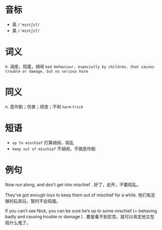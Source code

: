 # 音标

- 英 `/'mɪstʃɪf/`
- 美 `/'mɪstʃɪf/`

# 词义

n. 调皮，捣蛋，胡闹
`bad behaviour, especially by children, that causes trouble or damage, but no serious harm`

# 同义

n. 恶作剧；伤害；顽皮；不和
`harm` `trick`

# 短语

- `up to mischief` 打算胡闹，捣乱
- `keep out of mischief` 不胡闹，不搞恶作剧

# 例句

Now run along, and don’t get into mischief .
好了，走开，不要捣乱。

They’ve got enough toys to keep them out of mischief for a while.
他们有足够的玩具玩，暂时不会捣蛋。

If you can’t see Nick, you can be sure he’s up to some mischief (= behaving badly and causing trouble or damage ) .
要是看不到尼克，就可以肯定他又在捣什么鬼了。



